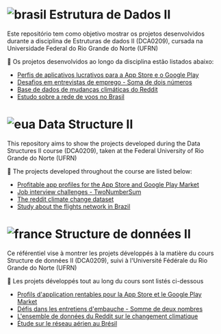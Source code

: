 # ![brasil](https://upload.wikimedia.org/wikipedia/commons/thumb/0/05/Flag_of_Brazil.svg/22px-Flag_of_Brazil.svg.png) Estrutura de Dados II
Este repositório tem como objetivo mostrar os projetos desenvolvidos durante a disciplina de Estruturas de dados II (DCA0209), cursada na Universidade Federal do Rio Grande do Norte (UFRN)

:file_folder: Os projetos desenvolvidos ao longo da disciplina estão listados abaixo:
- [Perfis de aplicativos lucrativos para a App Store e o Google Play](https://github.com/marianabritoazevedo/data-structure-ii/tree/main/Profitable_App_Profiles) 
- [Desafios em entrevistas de emprego - Soma de dois números](https://github.com/marianabritoazevedo/data-structure-ii/tree/main/TwoNumberSum)
- [Base de dados de mudanças climáticas do Reddit](https://github.com/marianabritoazevedo/data-structure-ii/tree/main/reddit-climate-change-dataset)
- [Estudo sobre a rede de voos no Brasil](https://github.com/marianabritoazevedo/data-structure-ii/tree/main/flights-brazil)


# ![eua](https://upload.wikimedia.org/wikipedia/commons/thumb/a/a4/Flag_of_the_United_States.svg/22px-Flag_of_the_United_States.svg.png) Data Structure II
This repository aims to show the projects developed during the Data Structures II course (DCA0209), taken at the Federal University of Rio Grande do Norte (UFRN)

:file_folder: The projects developed throughout the course are listed below:
- [Profitable app profiles for the App Store and Google Play Market](https://github.com/marianabritoazevedo/data-structure-ii/tree/main/Profitable_App_Profiles) 
- [Job interview challenges - TwoNumberSum](https://github.com/marianabritoazevedo/data-structure-ii/tree/main/TwoNumberSum)
- [The reddit climate change dataset](https://github.com/marianabritoazevedo/data-structure-ii/tree/main/reddit-climate-change-dataset)
- [Study about the flights network in Brazil](https://github.com/marianabritoazevedo/data-structure-ii/tree/main/flights-brazil)


# ![france](https://upload.wikimedia.org/wikipedia/commons/thumb/c/c3/Flag_of_France.svg/22px-Flag_of_France.svg.png) Structure de données II
Ce référentiel vise à montrer les projets développés à la matière du cours Structure de données II (DCA0209), suivi à l'Université Fédérale du Rio Grande do Norte (UFRN)

:file_folder: Les projets développés tout au long du cours sont listés ci-dessous
- [Profils d'application rentables pour la App Store et le Google Play Market](https://github.com/marianabritoazevedo/data-structure-ii/tree/main/Profitable_App_Profiles) 
- [Défis dans les entretiens d'embauche - Somme de deux nombres](https://github.com/marianabritoazevedo/data-structure-ii/tree/main/TwoNumberSum)
- [L'ensemble de données du Reddit sur le changement climatique](https://github.com/marianabritoazevedo/data-structure-ii/tree/main/reddit-climate-change-dataset)
- [Étude sur le réseau aérien au Brésil](https://github.com/marianabritoazevedo/data-structure-ii/tree/main/flights-brazil)


